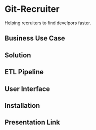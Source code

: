 # Git-Recruiter
Helping recruiters to find develpors faster.
## Business Use Case

## Solution
## ETL Pipeline
## User Interface
## Installation
## Presentation Link
